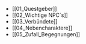 
- [[01_Questgeber]]
- [[02_Wichtige NPC´s]]
- [[03_Verbündete]]
- [[04_Nebencharaktere]]
- [[05_Zufall_Begegnungen]]